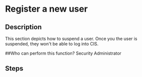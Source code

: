 # Register a new user

## Description
This section depicts how to suspend a user. Once you the user is suspended, they won't be able to log into CIS.

##Who can perform this function?
Security Administrator

## Steps